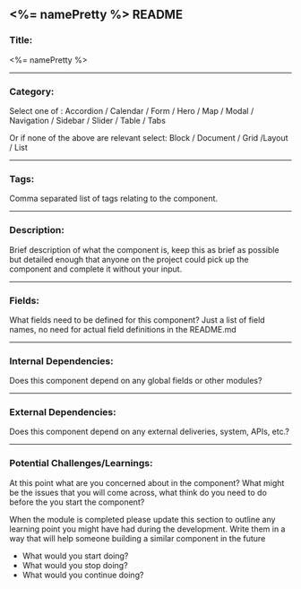 ## <%= namePretty %> README

### Title:

<%= namePretty %>

---

### Category: 

Select one of :
Accordion / Calendar / Form / Hero / Map / Modal / Navigation / Sidebar / Slider / Table / Tabs

Or if none of the above are relevant select: 
Block / Document / Grid /Layout / List

---

### Tags: 

Comma separated list of tags relating to the component. 

---

### Description: 

Brief description of what the component is, keep this as brief as possible but detailed enough that anyone on the project could pick up the component and complete it without your input. 

---

### Fields: 

What fields need to be defined for this component? Just a list of field names, no need for actual field definitions in the README.md

---

### Internal Dependencies: 

Does this component depend on any global fields or other modules? 

---

### External Dependencies:

Does this component depend on any external deliveries, system, APIs, etc.?

---

### Potential Challenges/Learnings:

At this point what are you concerned about in the component? What might be the issues that you will come across, what think do you need to do before the you start the component?

When the module is completed please update this section to outline any learning point you might have had during the development. Write them in a way that will help someone building a similar component in the future 

* What would you start doing?
* What would you stop doing?
* What would you continue doing?
